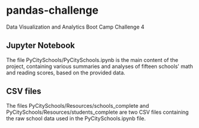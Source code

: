 # pandas-challenge
Data Visualization and Analytics Boot Camp Challenge 4

## Jupyter Notebook
The file PyCitySchools/PyCitySchools.ipynb is the main content of the project, containing various summaries and analyses of fifteen schools' math and reading scores, based on the provided data.

## CSV files
The files PyCitySchools/Resources/schools_complete and PyCitySchools/Resources/students_complete are two CSV files containing the raw school data used in the PyCitySchools.ipynb file.
